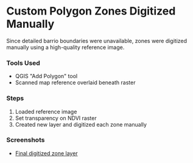 # Custom Polygon Zones Digitized Manually

Since detailed barrio boundaries were unavailable, zones were digitized manually using a high-quality reference image.

### Tools Used
- QGIS "Add Polygon" tool
- Scanned map reference overlaid beneath raster

### Steps
1. Loaded reference image
2. Set transparency on NDVI raster
3. Created new layer and digitized each zone manually

### Screenshots
- [Final digitized zone layer](../Data/Manually_Created_Zones.png)
